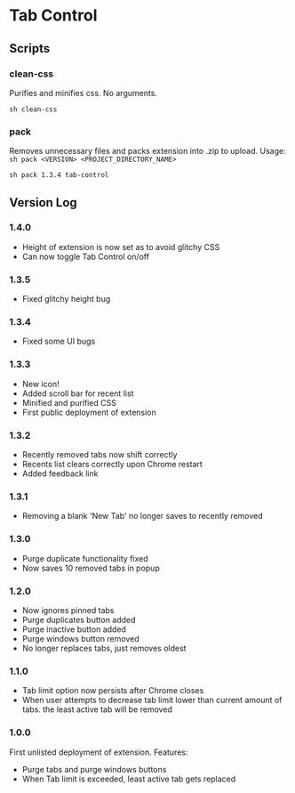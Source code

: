 # Tab Control

## Scripts

### clean-css

Purifies and minifies css. No arguments.
```
sh clean-css
```

### pack

Removes unnecessary files and packs extension into .zip to upload.
Usage: `sh pack <VERSION> <PROJECT_DIRECTORY_NAME>`
```
sh pack 1.3.4 tab-control
```

## Version Log

### 1.4.0
- Height of extension is now set as to avoid glitchy CSS
- Can now toggle Tab Control on/off

### 1.3.5
- Fixed glitchy height bug

### 1.3.4
- Fixed some UI bugs

### 1.3.3
- New icon!
- Added scroll bar for recent list
- Minified and purified CSS
- First public deployment of extension

### 1.3.2
- Recently removed tabs now shift correctly
- Recents list clears correctly upon Chrome restart
- Added feedback link

### 1.3.1
- Removing a blank 'New Tab' no longer saves to recently removed

### 1.3.0
- Purge duplicate functionality fixed
- Now saves 10 removed tabs in popup

### 1.2.0
- Now ignores pinned tabs
- Purge duplicates button added
- Purge inactive button added
- Purge windows button removed
- No longer replaces tabs, just removes oldest

### 1.1.0
- Tab limit option now persists after Chrome closes
- When user attempts to decrease tab limit lower than current amount of tabs.
  the least active tab will be removed

### 1.0.0
First unlisted deployment of extension. Features:
- Purge tabs and purge windows buttons
- When Tab limit is exceeded, least active tab gets replaced
